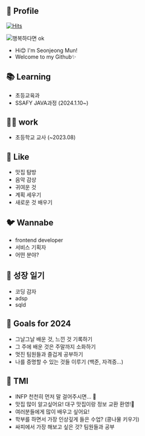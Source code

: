 ## 🐣 Profile
[![Hits](https://hits.seeyoufarm.com/api/count/incr/badge.svg?url=https%3A%2F%2Fgithub.com%2Fssafy11thseoul&count_bg=%23FBD1F9&title_bg=%23AFEEF3&icon=&icon_color=%23F9B9F2&title=hits&edge_flat=false)](https://hits.seeyoufarm.com)

![행복하다면 ok](https://i.namu.wiki/i/NWHcF3BVFTUXZJFgJCZFHkdCc2LsndRuxmtOtvcqczBvVg5eUEyumKLucuxJkpLAla82D4NriGRZ7MYBBB4_R2jbCW1PE5EkmXrCRfSV0GPLct_1ZvEtQgd5RMTEC7IoQU8vBo3cNE0PaHoXRViyuA.webp "행복")


- Hi😊 I'm Seonjeong Mun!
- Welcome to my Github✨

## 📚 Learning
- 초등교육과
- SSAFY JAVA과정 (2024.1.10~)  

## 👩‍🏫 work
- 초등학교 교사 (~2023.08)

## 💖 Like
- 맛집 탐방
- 음악 감상
- 귀여운 것
- 계획 세우기
- 새로운 것 배우기

## 🐦 Wannabe
- frontend developer
- 서비스 기획자
- 어떤 분야? 

## 📓 성장 일기 
- 코딩 감자
- adsp
- sqld

## 🥅 Goals for 2024
- 그날그날 배운 것, 느낀 것 기록하기
- 그 주에 배운 것은 주말까지 소화하기
- 멋진 팀원들과 즐겁게 공부하기
- 나를 증명할 수 있는 것들 이루기 (백준, 자격증...) 

## 🥳 TMI
- INFP 천천히 먼저 말 걸어주시면... 💚
- 맛집 많이 알고싶어요! 대구 맛집이랑 정보 교환 환영!🍔
- 여러분들에게 많이 배우고 싶어요!
- 학부를 하면서 가장 인상깊게 들은 수업? (콩나물 키우기)
- 싸피에서 가장 해보고 싶은 것? 팀원들과 공부
  
